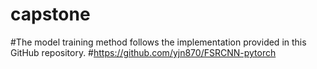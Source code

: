 # capstone

#The model training method follows the implementation provided in this GitHub repository.
#https://github.com/yjn870/FSRCNN-pytorch